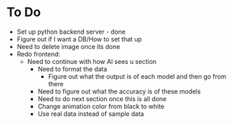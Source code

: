 # To Do

- Set up python backend server - done
- Figure out if I want a DB/How to set that up
- Need to delete image once its done
- Redo frontend:
  - Need to continue with how AI sees u section
    - Need to format the data
      - Figure out what the output is of each model and then go from there
    - Need to figure out what the accuracy is of these models
    - Need to do next section once this is all done
    - Change animation color from black to white
    - Use real data instead of sample data
